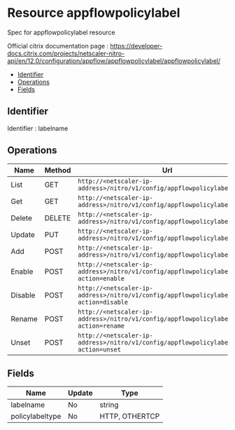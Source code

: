 # Resource appflowpolicylabel

Spec for appflowpolicylabel resource

Official citrix documentation page : https://developer-docs.citrix.com/projects/netscaler-nitro-api/en/12.0/configuration/appflow/appflowpolicylabel/appflowpolicylabel/

- [Identifier](#identifier)
- [Operations](#operations)
- [Fields](#fields)

## Identifier

Identifier : labelname

## Operations

| Name | Method | Url |
|----|----|----|
| List | GET | `http://<netscaler-ip-address>/nitro/v1/config/appflowpolicylabel` |
| Get | GET | `http://<netscaler-ip-address>/nitro/v1/config/appflowpolicylabel/<name>` |
| Delete | DELETE | `http://<netscaler-ip-address>/nitro/v1/config/appflowpolicylabel/<name>` |
| Update | PUT | `http://<netscaler-ip-address>/nitro/v1/config/appflowpolicylabel` |
| Add | POST | `http://<netscaler-ip-address>/nitro/v1/config/appflowpolicylabel` |
| Enable | POST | `http://<netscaler-ip-address>/nitro/v1/config/appflowpolicylabel?action=enable` |
| Disable | POST | `http://<netscaler-ip-address>/nitro/v1/config/appflowpolicylabel?action=disable` |
| Rename | POST | `http://<netscaler-ip-address>/nitro/v1/config/appflowpolicylabel?action=rename` |
| Unset | POST | `http://<netscaler-ip-address>/nitro/v1/config/appflowpolicylabel?action=unset` |

## Fields

| Name | Update | Type |
|----|----|----|
| labelname | No | string |
| policylabeltype | No | HTTP, OTHERTCP |

